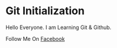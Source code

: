 # Git Initialization

Hello Everyone. I am Learning Git & Github.

Follow Me On [Facebook](https://www.facebook.com/iamibrahim.riaz)